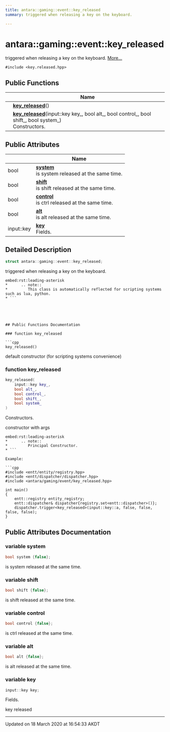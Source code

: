 ```yaml
---
title: antara::gaming::event::key_released
summary: triggered when releasing a key on the keyboard.  

---
```


# antara::gaming::event::key_released




triggered when releasing a key on the keyboard.  [More...](#detailed-description)


`#include <key.released.hpp>`









## Public Functions

|                | Name           |
| -------------- | -------------- |
|  | **[key_released](Classes/structantara_1_1gaming_1_1event_1_1key__released.md#function-key_released)**()  |
|  | **[key_released](Classes/structantara_1_1gaming_1_1event_1_1key__released.md#function-key_released)**(input::key key_, bool alt_, bool control_, bool shift_, bool system_) <br>Constructors.  |


## Public Attributes

|                | Name           |
| -------------- | -------------- |
| bool | **[system](Classes/structantara_1_1gaming_1_1event_1_1key__released.md#variable-system)** <br>is system released at the same time.  |
| bool | **[shift](Classes/structantara_1_1gaming_1_1event_1_1key__released.md#variable-shift)** <br>is shift released at the same time.  |
| bool | **[control](Classes/structantara_1_1gaming_1_1event_1_1key__released.md#variable-control)** <br>is ctrl released at the same time.  |
| bool | **[alt](Classes/structantara_1_1gaming_1_1event_1_1key__released.md#variable-alt)** <br>is alt released at the same time.  |
| input::key | **[key](Classes/structantara_1_1gaming_1_1event_1_1key__released.md#variable-key)** <br>Fields.  |






## Detailed Description

```cpp
struct antara::gaming::event::key_released;
```

triggered when releasing a key on the keyboard. 



























```
embed:rst:leading-asterisk
*      .. note::
*         This class is automatically reflected for scripting systems such as lua, python.
* ```





## Public Functions Documentation

### function key_released

```cpp
key_released()
```


























default constructor (for scripting systems convenience) 


### function key_released

```cpp
key_released(
    input::key key_,
    bool alt_,
    bool control_,
    bool shift_,
    bool system_
)
```

Constructors. 

























constructor with args 

```
embed:rst:leading-asterisk
*      .. note::
*         Principal Constructor.
* ```

Example: 

```cpp
#include <entt/entity/registry.hpp>
#include <entt/dispatcher/dispatcher.hpp>
#include <antara/gaming/event/key_released.hpp>

int main()
{
    entt::registry entity_registry;
    entt::dispatcher& dispatcher{registry.set<entt::dispatcher>()};
    dispatcher.trigger<key_released>(input::key::a, false, false, false, false);
}
```




## Public Attributes Documentation

### variable system

```cpp
bool system {false};
```

is system released at the same time. 



























### variable shift

```cpp
bool shift {false};
```

is shift released at the same time. 



























### variable control

```cpp
bool control {false};
```

is ctrl released at the same time. 



























### variable alt

```cpp
bool alt {false};
```

is alt released at the same time. 



























### variable key

```cpp
input::key key;
```

Fields. 

























key released 






-------------------------------

Updated on 18 March 2020 at 16:54:33 AKDT